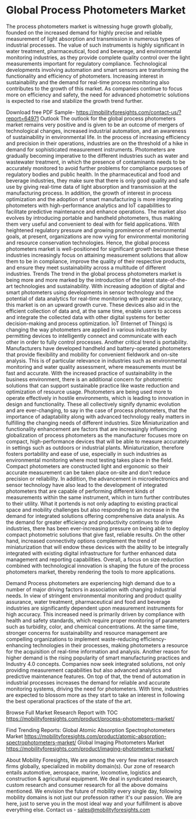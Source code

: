 # Global Process Photometers Market 

The process photometers market is witnessing huge growth globally, founded on the increased demand for highly precise and reliable measurement of light absorption and transmission in numerous types of industrial processes. The value of such instruments is highly significant in water treatment, pharmaceutical, food and beverage, and environmental monitoring industries, as they provide complete quality control over the light measurements important for regulatory compliance. Technological developments involving automation and smart sensors are transforming the functionality and efficiency of photometers. Increasing interest in sustainability and the demand for real-time process monitoring also contributes to the growth of this market. As companies continue to focus more on efficiency and safety, the need for advanced photometric solutions is expected to rise and stabilize the growth trend further.

Download free PDF Sample- https://mobilityforesights.com/contact-us/?report=64971
Outlook
The outlook for the global process photometers market remains very positive and is given to be an outcome of mergers of technological changes, increased industrial automation, and an awareness of sustainability in environmental life. In the process of increasing efficiency and precision in their operations, industries are on the threshold of a hike in demand for sophisticated measurement instruments. Photometers are gradually becoming imperative to the different industries such as water and wastewater treatment, in which the presence of contaminants needs to be accurately monitored to avoid further problems for compliance purposes of regulatory bodies and public health. In the pharmaceutical and food and beverage industries, they make sure that there is only good quality and safe use by giving real-time data of light absorption and transmission at the manufacturing process. In addition, the growth of interest in process optimization and the adoption of smart manufacturing is more integrating photometers with high-performance analytics and IoT capabilities to facilitate predictive maintenance and enhance operations. The market also evolves by introducing portable and handheld photometers, thus making them very useful and convenient to deal with for field applications. With heightened regulatory pressure and growing prominence of environmental goals, at present, organizations are now vying for environmental monitoring and resource conservation technologies. Hence, the global process photometers market is well-positioned for significant growth because these industries increasingly focus on attaining measurement solutions that allow them to be in compliance, improve the quality of their respective products, and ensure they meet sustainability across a multitude of different industries.
Trends
The trend in the global process photometers market is being more and more marked by the introduction of the latest state-of-the-art technologies and sustainability. With increasing adoption of digital and smart photometers using developments in sensor technology and the potential of data analytics for real-time monitoring with greater accuracy, this market is on an upward growth curve. These devices also aid in the efficient collection of data and, at the same time, enable users to access and integrate the collected data with other digital systems for better decision-making and process optimization. IoT (Internet of Things) is changing the way photometers are applied in various industries by permitting devices to intelligently connect and communicate with each other in order to fully control processes. Another critical trend is portability. Manufacturers have developed handheld and battery-operated photometers that provide flexibility and mobility for convenient fieldwork and on-site analysis. This is of particular relevance in industries such as environmental monitoring and water quality assessment, where measurements must be fast and accurate. With the increased practice of sustainability in the business environment, there is an additional concern for photometric solutions that can support sustainable practice like waste reduction and optimization of resource usage. Photometers are being used more to operate effectively in hostile environments, which is leading to innovation in design and functionality. These all collectively signify dynamic evolution and are ever-changing, to say in the case of process photometers, that the importance of adaptability along with advanced technology really matters in fulfilling the changing needs of different industries.
Size
Miniaturization and functionality enhancement are factors that are increasingly influencing globalization of process photometers as the manufacturer focuses more on compact, high-performance devices that will be able to measure accurately in settings such as outdoors or industrial plants. Miniaturization, therefore fosters portability and ease of use, especially in such industries as environmental monitoring where most testing takes place in the field. Compact photometers are constructed light and ergonomic so their accurate measurement can be taken place on-site and don't reduce precision or reliability. In addition, the advancement in microelectronics and sensor technology have also lead to the development of integrated photometers that are capable of performing different kinds of measurements within the same instrument, which in turn further contributes to their utility. What it portends is not only adapting to existing practical space and mobility challenges but also responding to an increase in the demand for integrated solutions offering comprehensive data analysis. As the demand for greater efficiency and productivity continues to drive industries, there has been ever-increasing pressure on being able to deploy compact photometric solutions that give fast, reliable results. On the other hand, increased connectivity options complement the trend of miniaturization that will endow these devices with the ability to be integrally integrated with existing digital infrastructure for further enhanced data management and reporting capabilities. Overall, a focus on size reduction combined with technological innovation is shaping the future of the process photometers market, thereby rendering the tools to more applications.

Demand 
Process photometers are experiencing high demand due to a number of major driving factors in association with changing industrial needs. In view of stringent environmental monitoring and product quality assurance, water treatment, pharmaceutical and food and beverage industries are significantly dependent upon measurement instruments for high accuracy. This increased need is primarily driven by compliance with health and safety standards, which require proper monitoring of parameters such as turbidity, color, and chemical concentrations. At the same time, stronger concerns for sustainability and resource management are compelling organizations to implement waste-reducing efficiency-enhancing technologies in their processes, making photometers a resource for the acquisition of real-time information and analysis. Another reason for higher demand is the rising popularity of smart manufacturing practices and Industry 4.0 concepts. Companies now seek integrated solutions, not only providing measurement capabilities but also advanced analytics and predictive maintenance features. On top of that, the trend of automation in industrial processes increases the demand for reliable and accurate monitoring systems, driving the need for photometers. With time, industries are expected to blossom more as they start to take an interest in following the best operational practices of the state of the art.


Browse Full Market Research Report with TOC 
https://mobilityforesights.com/product/process-photometers-market/

Find Trending Reports:
Global Atomic Absorption Spectrophotometers Market
https://mobilityforesights.com/product/atomic-absorption-spectrophotometers-market/
Global Imaging Photometers Market
https://mobilityforesights.com/product/imaging-photometers-market/


About Mobility Foresights,
We are among the very few market research firms globally, specialized in mobility domain(s). Our zone of research entails automotive, aerospace, marine, locomotive, logistics and construction & agricultural equipment. We deal in syndicated research, custom research and consumer research for all the above domains mentioned.
We envision the future of mobility every single day, following mobility domains is not just our profession rather it's our passion. We are here, just to serve you in the most ideal way and your fulfillment is above everything else. Contact us -  sales@mobilityforesights.com 


